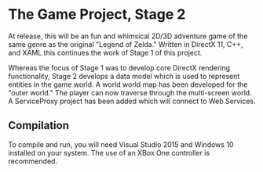 # The Game Project, Stage 2
At release, this will be an fun and whimsical 2D/3D adventure game of the same genre as the original "Legend of Zelda."  Written in DirectX 11, C++, and XAML this continues the work of Stage 1 of this project.

Whereas the focus of Stage 1 was to develop core DirectX rendering functionality, Stage 2 develops a data model which is used to represent entities in the game world.  A world world map has been developed for the "outer world."  The player can now traverse through the multi-screen world.  A ServiceProxy project has been added which will connect to Web Services.



Compilation
-------------------------
To compile and run, you will need Visual Studio 2015 and Windows 10 installed on your system.  The use of an XBox One controller is recommended.


